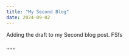 ```yaml
---
title: "My Second Blog"
date: 2024-09-02
---
```


Adding the draft to my Second blog post.
FSfs

,,,,,,
